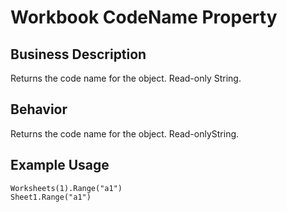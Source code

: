 # Workbook CodeName Property

## Business Description
Returns the code name for the object. Read-only String.

## Behavior
Returns the code name for the object. Read-onlyString.

## Example Usage
```vba
Worksheets(1).Range("a1") 
Sheet1.Range("a1")
```